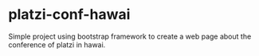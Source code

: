 # platzi-conf-hawai
Simple project using bootstrap framework to create a web page about the conference of platzi in hawai.
